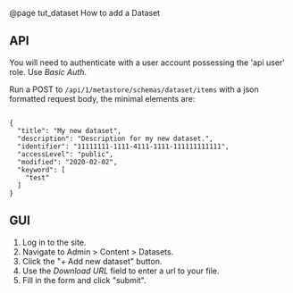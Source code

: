 @page tut_dataset How to add a Dataset

## API

You will need to authenticate with a user account possessing the 'api user' role. Use _Basic Auth_.

Run a POST to `/api/1/metastore/schemas/dataset/items` with a json formatted request body, the minimal elements are:

<code>
{
  "title": "My new dataset",
  "description": "Description for my new dataset.",
  "identifier": "11111111-1111-4111-1111-111111111111",
  "accessLevel": "public",
  "modified": "2020-02-02",
  "keyword": [
    "test"
  ]
}
</code>

## GUI

1. Log in to the site.
2. Navigate to Admin > Content > Datasets.
3. Click the "+ Add new dataset" button.
4. Use the _Download URL_ field to enter a url to your file.
5. Fill in the form and click "submit".
